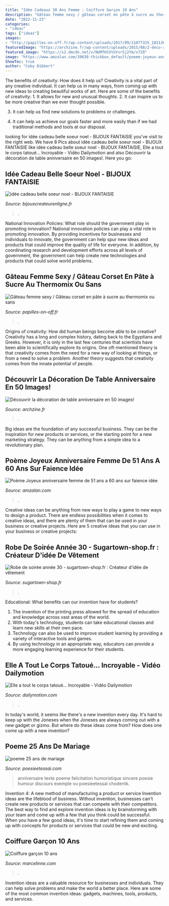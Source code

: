 ```yaml
---
title: "Idée Cadeaux 30 Ans Femme : Coiffure Garçon 10 Ans"
description: "Gâteau femme sexy / gâteau corset en pâte à sucre au thermomix ou sans"
date: "2022-11-23"
categories:
- "ideas"
tags: ["ideas"]
images:
- "http://papilles-on-off.fr/wp-content/uploads/2017/09/21077325_10213680928807793_1292591071445552249_n.jpg"
featuredImage: "https://archzine.fr/wp-content/uploads/2015/08/2-deco-anniversaire-30-ans-comment-decorer-la-table-d-anniversaire-adulte6.jpg"
featured_image: "https://s2.dmcdn.net/v/NUMfH1VtGYvrSj2Ym/x720"
image: "https://www.amzalan.com/39638-thickbox_default/poeme-joyeux-anniversaire-femme-de-51-ans-a-60-ans-sur-faience-idee-cadeau-fete-neuf-emballe.jpg"
ShowToc: true
author: "Coby Dibbert"
---
```



The benefits of creativity: How does it help us?
Creativity is a vital part of any creative individual. It can help us in many ways, from coming up with new ideas to creating beautiful works of art. Here are some of the benefits of creativity: 1. It allows for new and unusual thoughts.
2. It can inspire us to be more creative than we ever thought possible.

3. It can help us find new solutions to problems or challenges.

4. It can help us achieve our goals faster and more easily than if we had traditional methods and tools at our disposal.

	

		
looking for idée cadeau belle soeur noel - BIJOUX FANTAISIE you've visit to the right web. We have 8 Pics about idée cadeau belle soeur noel - BIJOUX FANTAISIE like idée cadeau belle soeur noel - BIJOUX FANTAISIE, Elle a tout le corps tatoué... Incroyable - Vidéo Dailymotion and also Découvrir la décoration de table anniversaire en 50 images!. Here you go:
		
    
## Idée Cadeau Belle Soeur Noel - BIJOUX FANTAISIE

<img loading=lazy src="https://bijouxcreateurenligne.fr/wp-content/uploads/2017/11/idee-cadeau-belle-soeur-noel-1600x1260.jpg" onerror="this.onerror=null;this.src='https://tse3.mm.bing.net/th?id=OIP.xS57rkY587f1gIqG7lRDoQHaF1&amp;pid=15.1';" alt="idée cadeau belle soeur noel - BIJOUX FANTAISIE">

_Source: bijouxcreateurenligne.fr_

>. 

	

National Innovation Policies: What role should the government play in promoting innovation?
National innovation policies can play a vital role in promoting innovation. By providing incentives for businesses and individuals to innovate, the government can help spur new ideas and products that could improve the quality of life for everyone. In addition, by coordinating research and development efforts across all levels of government, the government can help create new technologies and products that could solve world problems.

    
## Gâteau Femme Sexy / Gâteau Corset En Pâte à Sucre Au Thermomix Ou Sans

<img loading=lazy src="http://papilles-on-off.fr/wp-content/uploads/2017/09/21077325_10213680928807793_1292591071445552249_n.jpg" onerror="this.onerror=null;this.src='https://tse2.mm.bing.net/th?id=OIP.xYEz-ZU_GTu3wvj2kT30FwHaJ4&amp;pid=15.1';" alt="Gâteau femme sexy / Gâteau corset en pâte à sucre au thermomix ou sans">

_Source: papilles-on-off.fr_

>. 

	

Origins of creativity: How did human beings become able to be creative?
Creativity has a long and complex history, dating back to the Egyptians and Greeks. However, it is only in the last few centuries that scientists have been able to scientifically explore its origins. One oft-mentioned theory is that creativity comes from the need for a new way of looking at things, or from a need to solve a problem. Another theory suggests that creativity comes from the innate potential of people.

    
## Découvrir La Décoration De Table Anniversaire En 50 Images!

<img loading=lazy src="https://archzine.fr/wp-content/uploads/2015/08/2-deco-anniversaire-30-ans-comment-decorer-la-table-d-anniversaire-adulte6.jpg" onerror="this.onerror=null;this.src='https://tse1.mm.bing.net/th?id=OIP.ds1gyHRQjz0DvkPFazw_QAHaLF&amp;pid=15.1';" alt="Découvrir la décoration de table anniversaire en 50 images!">

_Source: archzine.fr_

>. 

	

Big ideas are the foundation of any successful business. They can be the inspiration for new products or services, or the starting point for a new marketing strategy. They can be anything from a simple idea to a revolutionary plan.

    
## Poème Joyeux Anniversaire Femme De 51 Ans A 60 Ans Sur Faience Idée

<img loading=lazy src="https://www.amzalan.com/39638-thickbox_default/poeme-joyeux-anniversaire-femme-de-51-ans-a-60-ans-sur-faience-idee-cadeau-fete-neuf-emballe.jpg" onerror="this.onerror=null;this.src='https://tse2.mm.bing.net/th?id=OIP.ZaCGIh0GZ-4kzYFvS4DM2wHaHa&amp;pid=15.1';" alt="Poème Joyeux anniversaire femme de 51 ans a 60 ans sur faience idée">

_Source: amzalan.com_

>. 

	

Creative ideas can be anything from new ways to play a game to new ways to design a product. There are endless possibilities when it comes to creative ideas, and there are plenty of them that can be used in your business or creative projects. Here are 5 creative ideas that you can use in your business or creative projects:

    
## Robe De Soirée Année 30 - Sugartown-shop.fr : Créateur D&#039;idée De Vêtement

<img loading=lazy src="https://www.sugartown-shop.fr/wp-content/uploads/2018/02/robe-soire-anne-30-49_19.jpg" onerror="this.onerror=null;this.src='https://tse1.mm.bing.net/th?id=OIP.nyv3y74G17_F4_tory_R4wAAAA&amp;pid=15.1';" alt="Robe de soirée année 30 - sugartown-shop.fr : Créateur d&#039;idée de vêtement">

_Source: sugartown-shop.fr_

>. 

	

Educational: What benefits can our invention have for students?
1. The invention of the printing press allowed for the spread of education and knowledge across vast areas of the world.
2. With today's technology, students can take educational classes and learn new skills at their own pace.
3. Technology can also be used to improve student learning by providing a variety of interactive tools and games.
4. By using technology in an appropriate way, educators can provide a more engaging learning experience for their students.

    
## Elle A Tout Le Corps Tatoué... Incroyable - Vidéo Dailymotion

<img loading=lazy src="https://s2.dmcdn.net/v/NUMfH1VtGYvrSj2Ym/x720" onerror="this.onerror=null;this.src='https://tse1.mm.bing.net/th?id=OIP.bcVV9ktQhIG08wnKEBaf_wHaJQ&amp;pid=15.1';" alt="Elle a tout le corps tatoué... Incroyable - Vidéo Dailymotion">

_Source: dailymotion.com_

>. 

	

In today's world, it seems like there's a new invention every day.  It's hard to keep up with the Joneses when the Joneses are always coming out with a new gadget or gizmo.  But where do these ideas come from?  How does one come up with a new invention?

    
## Poeme 25 Ans De Mariage

<img loading=lazy src="http://www.poesieetessai.com/images/poeme-25-ans-de-mariage_4.jpg" onerror="this.onerror=null;this.src='https://tse1.mm.bing.net/th?id=OIP.2FwsAGeKIZ9HN1gY6KsUSgHaFj&amp;pid=15.1';" alt="poeme 25 ans de mariage">

_Source: poesieetessai.com_

>anniversaire texte poeme felicitation humoristique sincere poesie humour discours exemple vu poesieetessai chodentk. 

	

Invention 4: A new method of manufacturing a product or service
Invention ideas are the lifeblood of business. Without invention, businesses can't create new products or services that can compete with their competitors. The best way to find and explore invention ideas is by brainstorming with your team and come up with a few that you think could be successful. When you have a few good ideas, it's time to start refining them and coming up with concepts for products or services that could be new and exciting.

    
## Coiffure Garçon 10 Ans

<img loading=lazy src="http://marcelinne.com/images2/coiffure-garon-10-ans/coiffure-garon-10-ans-23_5.jpg" onerror="this.onerror=null;this.src='https://tse2.mm.bing.net/th?id=OIP.9KjNTB4AQhOioqkPVaUNDAAAAA&amp;pid=15.1';" alt="Coiffure garçon 10 ans">

_Source: marcelinne.com_

>. 

	

Invention ideas are a valuable resource for businesses and individuals. They can help solve problems and make the world a better place. Here are some of the most common invention ideas: gadgets, machines, tools, products, and services.

